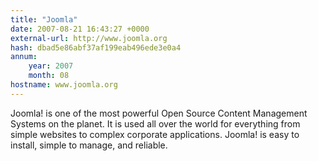 ```yaml
---
title: "Joomla"
date: 2007-08-21 16:43:27 +0000
external-url: http://www.joomla.org
hash: dbad5e86abf37af199eab496ede3e0a4
annum:
    year: 2007
    month: 08
hostname: www.joomla.org
---
```


Joomla! is one of the most powerful Open Source Content Management Systems on the planet. It is used all over the world for everything from simple websites to complex corporate applications. Joomla! is easy to install, simple to manage, and reliable.
